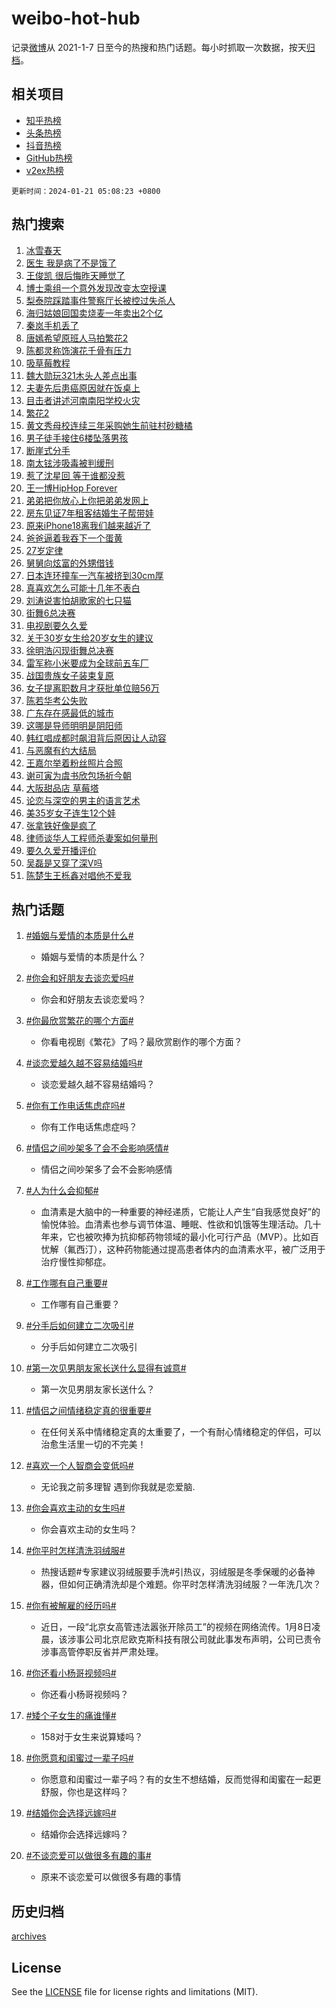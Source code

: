# weibo-hot-hub

记录[微博](https://www.weibo.com)从 2021-1-7 日至今的热搜和热门话题。每小时抓取一次数据，按天[归档](archives)。

## 相关项目

- [知乎热榜](https://github.com/lonnyzhang423/zhihu-hot-hub)
- [头条热榜](https://github.com/lonnyzhang423/toutiao-hot-hub)
- [抖音热榜](https://github.com/lonnyzhang423/douyin-hot-hub)
- [GitHub热榜](https://github.com/lonnyzhang423/github-hot-hub)
- [v2ex热榜](https://github.com/lonnyzhang423/v2ex-hot-hub)


`更新时间：2024-01-21 05:08:23 +0800`

## 热门搜索

1. [冰雪春天](https://m.weibo.cn/search?containerid=100103type%3D1%26t%3D10%26q%3D%23%E5%86%B0%E9%9B%AA%E6%98%A5%E5%A4%A9%23&stream_entry_id=51&isnewpage=1&extparam=seat%3D1%26pos%3D0%26filter_type%3Drealtimehot%26dgr%3D0%26stream_entry_id%3D51%26q%3D%2523%25E5%2586%25B0%25E9%259B%25AA%25E6%2598%25A5%25E5%25A4%25A9%2523%26cate%3D10103%26c_type%3D51%26display_time%3D1705784902%26pre_seqid%3D1705784902581032185211)
1. [医生 我是病了不是饿了](https://m.weibo.cn/search?containerid=100103type%3D1%26t%3D10%26q%3D%E5%8C%BB%E7%94%9F+%E6%88%91%E6%98%AF%E7%97%85%E4%BA%86%E4%B8%8D%E6%98%AF%E9%A5%BF%E4%BA%86&stream_entry_id=31&isnewpage=1&extparam=seat%3D1%26c_type%3D31%26cate%3D5001%26lcate%3D5001%26pos%3D0%26filter_type%3Drealtimehot%26dgr%3D0%26q%3D%25E5%258C%25BB%25E7%2594%259F%2520%25E6%2588%2591%25E6%2598%25AF%25E7%2597%2585%25E4%25BA%2586%25E4%25B8%258D%25E6%2598%25AF%25E9%25A5%25BF%25E4%25BA%2586%26band_rank%3D1%26realpos%3D1%26stream_entry_id%3D31%26flag%3D2%26display_time%3D1705784902%26pre_seqid%3D1705784902581032185211)
1. [王俊凯 很后悔昨天睡觉了](https://m.weibo.cn/search?containerid=100103type%3D1%26t%3D10%26q%3D%E7%8E%8B%E4%BF%8A%E5%87%AF+%E5%BE%88%E5%90%8E%E6%82%94%E6%98%A8%E5%A4%A9%E7%9D%A1%E8%A7%89%E4%BA%86&stream_entry_id=31&isnewpage=1&extparam=seat%3D1%26c_type%3D31%26cate%3D5001%26lcate%3D5001%26pos%3D1%26filter_type%3Drealtimehot%26dgr%3D0%26q%3D%25E7%258E%258B%25E4%25BF%258A%25E5%2587%25AF%2520%25E5%25BE%2588%25E5%2590%258E%25E6%2582%2594%25E6%2598%25A8%25E5%25A4%25A9%25E7%259D%25A1%25E8%25A7%2589%25E4%25BA%2586%26band_rank%3D2%26realpos%3D2%26stream_entry_id%3D31%26flag%3D2%26display_time%3D1705784902%26pre_seqid%3D1705784902581032185211)
1. [博士乘组一个意外发现改变太空授课](https://m.weibo.cn/search?containerid=100103type%3D1%26t%3D10%26q%3D%23%E5%8D%9A%E5%A3%AB%E4%B9%98%E7%BB%84%E4%B8%80%E4%B8%AA%E6%84%8F%E5%A4%96%E5%8F%91%E7%8E%B0%E6%94%B9%E5%8F%98%E5%A4%AA%E7%A9%BA%E6%8E%88%E8%AF%BE%23&stream_entry_id=31&isnewpage=1&extparam=seat%3D1%26c_type%3D31%26cate%3D5001%26lcate%3D5001%26pos%3D2%26filter_type%3Drealtimehot%26dgr%3D0%26q%3D%2523%25E5%258D%259A%25E5%25A3%25AB%25E4%25B9%2598%25E7%25BB%2584%25E4%25B8%2580%25E4%25B8%25AA%25E6%2584%258F%25E5%25A4%2596%25E5%258F%2591%25E7%258E%25B0%25E6%2594%25B9%25E5%258F%2598%25E5%25A4%25AA%25E7%25A9%25BA%25E6%258E%2588%25E8%25AF%25BE%2523%26band_rank%3D3%26realpos%3D3%26stream_entry_id%3D31%26flag%3D32768%26display_time%3D1705784902%26pre_seqid%3D1705784902581032185211)
1. [梨泰院踩踏事件警察厅长被控过失杀人](https://m.weibo.cn/search?containerid=100103type%3D1%26t%3D10%26q%3D%23%E6%A2%A8%E6%B3%B0%E9%99%A2%E8%B8%A9%E8%B8%8F%E4%BA%8B%E4%BB%B6%E8%AD%A6%E5%AF%9F%E5%8E%85%E9%95%BF%E8%A2%AB%E6%8E%A7%E8%BF%87%E5%A4%B1%E6%9D%80%E4%BA%BA%23&stream_entry_id=31&isnewpage=1&extparam=seat%3D1%26c_type%3D31%26cate%3D5001%26lcate%3D5001%26pos%3D3%26filter_type%3Drealtimehot%26dgr%3D0%26q%3D%2523%25E6%25A2%25A8%25E6%25B3%25B0%25E9%2599%25A2%25E8%25B8%25A9%25E8%25B8%258F%25E4%25BA%258B%25E4%25BB%25B6%25E8%25AD%25A6%25E5%25AF%259F%25E5%258E%2585%25E9%2595%25BF%25E8%25A2%25AB%25E6%258E%25A7%25E8%25BF%2587%25E5%25A4%25B1%25E6%259D%2580%25E4%25BA%25BA%2523%26band_rank%3D4%26realpos%3D4%26stream_entry_id%3D31%26flag%3D2%26display_time%3D1705784902%26pre_seqid%3D1705784902581032185211)
1. [海归姑娘回国卖烧麦一年卖出2个亿](https://m.weibo.cn/search?containerid=100103type%3D1%26t%3D10%26q%3D%23%E6%B5%B7%E5%BD%92%E5%A7%91%E5%A8%98%E5%9B%9E%E5%9B%BD%E5%8D%96%E7%83%A7%E9%BA%A6%E4%B8%80%E5%B9%B4%E5%8D%96%E5%87%BA2%E4%B8%AA%E4%BA%BF%23&stream_entry_id=31&isnewpage=1&extparam=seat%3D1%26c_type%3D31%26cate%3D5001%26lcate%3D5001%26pos%3D4%26filter_type%3Drealtimehot%26dgr%3D0%26q%3D%2523%25E6%25B5%25B7%25E5%25BD%2592%25E5%25A7%2591%25E5%25A8%2598%25E5%259B%259E%25E5%259B%25BD%25E5%258D%2596%25E7%2583%25A7%25E9%25BA%25A6%25E4%25B8%2580%25E5%25B9%25B4%25E5%258D%2596%25E5%2587%25BA2%25E4%25B8%25AA%25E4%25BA%25BF%2523%26band_rank%3D5%26realpos%3D5%26stream_entry_id%3D31%26flag%3D32768%26display_time%3D1705784902%26pre_seqid%3D1705784902581032185211)
1. [秦岚手机丢了](https://m.weibo.cn/search?containerid=100103type%3D1%26t%3D10%26q%3D%23%E7%A7%A6%E5%B2%9A%E6%89%8B%E6%9C%BA%E4%B8%A2%E4%BA%86%23&stream_entry_id=31&isnewpage=1&extparam=seat%3D1%26c_type%3D31%26cate%3D5001%26lcate%3D5001%26pos%3D5%26filter_type%3Drealtimehot%26dgr%3D0%26q%3D%2523%25E7%25A7%25A6%25E5%25B2%259A%25E6%2589%258B%25E6%259C%25BA%25E4%25B8%25A2%25E4%25BA%2586%2523%26band_rank%3D6%26realpos%3D6%26stream_entry_id%3D31%26flag%3D2%26display_time%3D1705784902%26pre_seqid%3D1705784902581032185211)
1. [唐嫣希望原班人马拍繁花2](https://m.weibo.cn/search?containerid=100103type%3D1%26t%3D10%26q%3D%23%E5%94%90%E5%AB%A3%E5%B8%8C%E6%9C%9B%E5%8E%9F%E7%8F%AD%E4%BA%BA%E9%A9%AC%E6%8B%8D%E7%B9%81%E8%8A%B12%23&stream_entry_id=31&isnewpage=1&extparam=seat%3D1%26c_type%3D31%26cate%3D5001%26lcate%3D5001%26pos%3D6%26filter_type%3Drealtimehot%26dgr%3D0%26q%3D%2523%25E5%2594%2590%25E5%25AB%25A3%25E5%25B8%258C%25E6%259C%259B%25E5%258E%259F%25E7%258F%25AD%25E4%25BA%25BA%25E9%25A9%25AC%25E6%258B%258D%25E7%25B9%2581%25E8%258A%25B12%2523%26band_rank%3D7%26realpos%3D7%26stream_entry_id%3D31%26flag%3D2%26display_time%3D1705784902%26pre_seqid%3D1705784902581032185211)
1. [陈都灵称饰演花千骨有压力](https://m.weibo.cn/search?containerid=100103type%3D1%26t%3D10%26q%3D%23%E9%99%88%E9%83%BD%E7%81%B5%E7%A7%B0%E9%A5%B0%E6%BC%94%E8%8A%B1%E5%8D%83%E9%AA%A8%E6%9C%89%E5%8E%8B%E5%8A%9B%23&stream_entry_id=31&isnewpage=1&extparam=seat%3D1%26c_type%3D31%26cate%3D5001%26lcate%3D5001%26pos%3D7%26filter_type%3Drealtimehot%26dgr%3D0%26q%3D%2523%25E9%2599%2588%25E9%2583%25BD%25E7%2581%25B5%25E7%25A7%25B0%25E9%25A5%25B0%25E6%25BC%2594%25E8%258A%25B1%25E5%258D%2583%25E9%25AA%25A8%25E6%259C%2589%25E5%258E%258B%25E5%258A%259B%2523%26band_rank%3D8%26realpos%3D8%26stream_entry_id%3D31%26flag%3D2%26display_time%3D1705784902%26pre_seqid%3D1705784902581032185211)
1. [吸草莓教程](https://m.weibo.cn/search?containerid=100103type%3D1%26t%3D10%26q%3D%23%E5%90%B8%E8%8D%89%E8%8E%93%E6%95%99%E7%A8%8B%23&stream_entry_id=31&isnewpage=1&extparam=seat%3D1%26c_type%3D31%26cate%3D5001%26lcate%3D5001%26pos%3D8%26filter_type%3Drealtimehot%26dgr%3D0%26q%3D%2523%25E5%2590%25B8%25E8%258D%2589%25E8%258E%2593%25E6%2595%2599%25E7%25A8%258B%2523%26band_rank%3D9%26realpos%3D9%26stream_entry_id%3D31%26flag%3D2%26display_time%3D1705784902%26pre_seqid%3D1705784902581032185211)
1. [魏大勋玩321木头人差点出事](https://m.weibo.cn/search?containerid=100103type%3D1%26t%3D10%26q%3D%23%E9%AD%8F%E5%A4%A7%E5%8B%8B%E7%8E%A9321%E6%9C%A8%E5%A4%B4%E4%BA%BA%E5%B7%AE%E7%82%B9%E5%87%BA%E4%BA%8B%23&stream_entry_id=31&isnewpage=1&extparam=seat%3D1%26c_type%3D31%26cate%3D5001%26lcate%3D5001%26pos%3D9%26filter_type%3Drealtimehot%26dgr%3D0%26q%3D%2523%25E9%25AD%258F%25E5%25A4%25A7%25E5%258B%258B%25E7%258E%25A9321%25E6%259C%25A8%25E5%25A4%25B4%25E4%25BA%25BA%25E5%25B7%25AE%25E7%2582%25B9%25E5%2587%25BA%25E4%25BA%258B%2523%26band_rank%3D10%26realpos%3D10%26stream_entry_id%3D31%26flag%3D2%26display_time%3D1705784902%26pre_seqid%3D1705784902581032185211)
1. [夫妻先后患癌原因就在饭桌上](https://m.weibo.cn/search?containerid=100103type%3D1%26t%3D10%26q%3D%23%E5%A4%AB%E5%A6%BB%E5%85%88%E5%90%8E%E6%82%A3%E7%99%8C%E5%8E%9F%E5%9B%A0%E5%B0%B1%E5%9C%A8%E9%A5%AD%E6%A1%8C%E4%B8%8A%23&stream_entry_id=31&isnewpage=1&extparam=seat%3D1%26c_type%3D31%26cate%3D5001%26lcate%3D5001%26pos%3D10%26filter_type%3Drealtimehot%26dgr%3D0%26q%3D%2523%25E5%25A4%25AB%25E5%25A6%25BB%25E5%2585%2588%25E5%2590%258E%25E6%2582%25A3%25E7%2599%258C%25E5%258E%259F%25E5%259B%25A0%25E5%25B0%25B1%25E5%259C%25A8%25E9%25A5%25AD%25E6%25A1%258C%25E4%25B8%258A%2523%26band_rank%3D11%26realpos%3D11%26stream_entry_id%3D31%26flag%3D0%26display_time%3D1705784902%26pre_seqid%3D1705784902581032185211)
1. [目击者讲述河南南阳学校火灾](https://m.weibo.cn/search?containerid=100103type%3D1%26t%3D10%26q%3D%23%E7%9B%AE%E5%87%BB%E8%80%85%E8%AE%B2%E8%BF%B0%E6%B2%B3%E5%8D%97%E5%8D%97%E9%98%B3%E5%AD%A6%E6%A0%A1%E7%81%AB%E7%81%BE%23&stream_entry_id=31&isnewpage=1&extparam=seat%3D1%26c_type%3D31%26cate%3D5001%26lcate%3D5001%26pos%3D11%26filter_type%3Drealtimehot%26dgr%3D0%26q%3D%2523%25E7%259B%25AE%25E5%2587%25BB%25E8%2580%2585%25E8%25AE%25B2%25E8%25BF%25B0%25E6%25B2%25B3%25E5%258D%2597%25E5%258D%2597%25E9%2598%25B3%25E5%25AD%25A6%25E6%25A0%25A1%25E7%2581%25AB%25E7%2581%25BE%2523%26band_rank%3D12%26realpos%3D12%26stream_entry_id%3D31%26flag%3D0%26display_time%3D1705784902%26pre_seqid%3D1705784902581032185211)
1. [繁花2](https://m.weibo.cn/search?containerid=100103type%3D1%26t%3D10%26q%3D%E7%B9%81%E8%8A%B12&stream_entry_id=31&isnewpage=1&extparam=seat%3D1%26c_type%3D31%26cate%3D5001%26lcate%3D5001%26pos%3D12%26filter_type%3Drealtimehot%26dgr%3D0%26q%3D%25E7%25B9%2581%25E8%258A%25B12%26band_rank%3D13%26realpos%3D13%26stream_entry_id%3D31%26flag%3D0%26display_time%3D1705784902%26pre_seqid%3D1705784902581032185211)
1. [黄文秀母校连续三年采购她生前驻村砂糖橘](https://m.weibo.cn/search?containerid=100103type%3D1%26t%3D10%26q%3D%23%E9%BB%84%E6%96%87%E7%A7%80%E6%AF%8D%E6%A0%A1%E8%BF%9E%E7%BB%AD%E4%B8%89%E5%B9%B4%E9%87%87%E8%B4%AD%E5%A5%B9%E7%94%9F%E5%89%8D%E9%A9%BB%E6%9D%91%E7%A0%82%E7%B3%96%E6%A9%98%23&stream_entry_id=31&isnewpage=1&extparam=seat%3D1%26c_type%3D31%26cate%3D5001%26lcate%3D5001%26pos%3D13%26filter_type%3Drealtimehot%26dgr%3D0%26q%3D%2523%25E9%25BB%2584%25E6%2596%2587%25E7%25A7%2580%25E6%25AF%258D%25E6%25A0%25A1%25E8%25BF%259E%25E7%25BB%25AD%25E4%25B8%2589%25E5%25B9%25B4%25E9%2587%2587%25E8%25B4%25AD%25E5%25A5%25B9%25E7%2594%259F%25E5%2589%258D%25E9%25A9%25BB%25E6%259D%2591%25E7%25A0%2582%25E7%25B3%2596%25E6%25A9%2598%2523%26band_rank%3D14%26realpos%3D14%26stream_entry_id%3D31%26flag%3D32768%26display_time%3D1705784902%26pre_seqid%3D1705784902581032185211)
1. [男子徒手接住6楼坠落男孩](https://m.weibo.cn/search?containerid=100103type%3D1%26t%3D10%26q%3D%23%E7%94%B7%E5%AD%90%E5%BE%92%E6%89%8B%E6%8E%A5%E4%BD%8F6%E6%A5%BC%E5%9D%A0%E8%90%BD%E7%94%B7%E5%AD%A9%23&stream_entry_id=31&isnewpage=1&extparam=seat%3D1%26c_type%3D31%26cate%3D5001%26lcate%3D5001%26pos%3D14%26filter_type%3Drealtimehot%26dgr%3D0%26q%3D%2523%25E7%2594%25B7%25E5%25AD%2590%25E5%25BE%2592%25E6%2589%258B%25E6%258E%25A5%25E4%25BD%258F6%25E6%25A5%25BC%25E5%259D%25A0%25E8%2590%25BD%25E7%2594%25B7%25E5%25AD%25A9%2523%26band_rank%3D15%26realpos%3D15%26stream_entry_id%3D31%26flag%3D32768%26display_time%3D1705784902%26pre_seqid%3D1705784902581032185211)
1. [断崖式分手](https://m.weibo.cn/search?containerid=100103type%3D1%26t%3D10%26q%3D%E6%96%AD%E5%B4%96%E5%BC%8F%E5%88%86%E6%89%8B&stream_entry_id=31&isnewpage=1&extparam=seat%3D1%26c_type%3D31%26cate%3D5001%26lcate%3D5001%26pos%3D15%26filter_type%3Drealtimehot%26dgr%3D0%26q%3D%25E6%2596%25AD%25E5%25B4%2596%25E5%25BC%258F%25E5%2588%2586%25E6%2589%258B%26band_rank%3D16%26realpos%3D16%26stream_entry_id%3D31%26flag%3D0%26display_time%3D1705784902%26pre_seqid%3D1705784902581032185211)
1. [南太铉涉吸毒被判缓刑](https://m.weibo.cn/search?containerid=100103type%3D1%26t%3D10%26q%3D%23%E5%8D%97%E5%A4%AA%E9%93%89%E6%B6%89%E5%90%B8%E6%AF%92%E8%A2%AB%E5%88%A4%E7%BC%93%E5%88%91%23&stream_entry_id=31&isnewpage=1&extparam=seat%3D1%26c_type%3D31%26cate%3D5001%26lcate%3D5001%26pos%3D16%26filter_type%3Drealtimehot%26dgr%3D0%26q%3D%2523%25E5%258D%2597%25E5%25A4%25AA%25E9%2593%2589%25E6%25B6%2589%25E5%2590%25B8%25E6%25AF%2592%25E8%25A2%25AB%25E5%2588%25A4%25E7%25BC%2593%25E5%2588%2591%2523%26band_rank%3D17%26realpos%3D17%26stream_entry_id%3D31%26flag%3D0%26display_time%3D1705784902%26pre_seqid%3D1705784902581032185211)
1. [惹了沈星回 等于谁都没惹](https://m.weibo.cn/search?containerid=100103type%3D1%26t%3D10%26q%3D%E6%83%B9%E4%BA%86%E6%B2%88%E6%98%9F%E5%9B%9E+%E7%AD%89%E4%BA%8E%E8%B0%81%E9%83%BD%E6%B2%A1%E6%83%B9&stream_entry_id=31&isnewpage=1&extparam=seat%3D1%26c_type%3D31%26cate%3D5001%26lcate%3D5001%26pos%3D17%26filter_type%3Drealtimehot%26dgr%3D0%26q%3D%25E6%2583%25B9%25E4%25BA%2586%25E6%25B2%2588%25E6%2598%259F%25E5%259B%259E%2520%25E7%25AD%2589%25E4%25BA%258E%25E8%25B0%2581%25E9%2583%25BD%25E6%25B2%25A1%25E6%2583%25B9%26band_rank%3D18%26realpos%3D18%26stream_entry_id%3D31%26flag%3D0%26display_time%3D1705784902%26pre_seqid%3D1705784902581032185211)
1. [王一博HipHop Forever](https://m.weibo.cn/search?containerid=100103type%3D1%26t%3D10%26q%3D%E7%8E%8B%E4%B8%80%E5%8D%9AHipHop+Forever&stream_entry_id=31&isnewpage=1&extparam=seat%3D1%26c_type%3D31%26cate%3D5001%26lcate%3D5001%26pos%3D18%26filter_type%3Drealtimehot%26dgr%3D0%26q%3D%25E7%258E%258B%25E4%25B8%2580%25E5%258D%259AHipHop%2520Forever%26band_rank%3D19%26realpos%3D19%26stream_entry_id%3D31%26flag%3D0%26display_time%3D1705784902%26pre_seqid%3D1705784902581032185211)
1. [弟弟把你放心上你把弟弟发网上](https://m.weibo.cn/search?containerid=100103type%3D1%26t%3D10%26q%3D%23%E5%BC%9F%E5%BC%9F%E6%8A%8A%E4%BD%A0%E6%94%BE%E5%BF%83%E4%B8%8A%E4%BD%A0%E6%8A%8A%E5%BC%9F%E5%BC%9F%E5%8F%91%E7%BD%91%E4%B8%8A%23&stream_entry_id=31&isnewpage=1&extparam=seat%3D1%26c_type%3D31%26cate%3D5001%26lcate%3D5001%26pos%3D19%26filter_type%3Drealtimehot%26dgr%3D0%26q%3D%2523%25E5%25BC%259F%25E5%25BC%259F%25E6%258A%258A%25E4%25BD%25A0%25E6%2594%25BE%25E5%25BF%2583%25E4%25B8%258A%25E4%25BD%25A0%25E6%258A%258A%25E5%25BC%259F%25E5%25BC%259F%25E5%258F%2591%25E7%25BD%2591%25E4%25B8%258A%2523%26band_rank%3D20%26realpos%3D20%26stream_entry_id%3D31%26flag%3D0%26display_time%3D1705784902%26pre_seqid%3D1705784902581032185211)
1. [房东见证7年租客结婚生子帮带娃](https://m.weibo.cn/search?containerid=100103type%3D1%26t%3D10%26q%3D%23%E6%88%BF%E4%B8%9C%E8%A7%81%E8%AF%817%E5%B9%B4%E7%A7%9F%E5%AE%A2%E7%BB%93%E5%A9%9A%E7%94%9F%E5%AD%90%E5%B8%AE%E5%B8%A6%E5%A8%83%23&stream_entry_id=31&isnewpage=1&extparam=seat%3D1%26c_type%3D31%26cate%3D5001%26lcate%3D5001%26pos%3D20%26filter_type%3Drealtimehot%26dgr%3D0%26q%3D%2523%25E6%2588%25BF%25E4%25B8%259C%25E8%25A7%2581%25E8%25AF%25817%25E5%25B9%25B4%25E7%25A7%259F%25E5%25AE%25A2%25E7%25BB%2593%25E5%25A9%259A%25E7%2594%259F%25E5%25AD%2590%25E5%25B8%25AE%25E5%25B8%25A6%25E5%25A8%2583%2523%26band_rank%3D21%26realpos%3D21%26stream_entry_id%3D31%26flag%3D32768%26display_time%3D1705784902%26pre_seqid%3D1705784902581032185211)
1. [原来iPhone18离我们越来越近了](https://m.weibo.cn/search?containerid=100103type%3D1%26t%3D10%26q%3D%23%E5%8E%9F%E6%9D%A5iPhone18%E7%A6%BB%E6%88%91%E4%BB%AC%E8%B6%8A%E6%9D%A5%E8%B6%8A%E8%BF%91%E4%BA%86%23&stream_entry_id=31&isnewpage=1&extparam=seat%3D1%26c_type%3D31%26cate%3D5001%26lcate%3D5001%26pos%3D21%26filter_type%3Drealtimehot%26dgr%3D0%26q%3D%2523%25E5%258E%259F%25E6%259D%25A5iPhone18%25E7%25A6%25BB%25E6%2588%2591%25E4%25BB%25AC%25E8%25B6%258A%25E6%259D%25A5%25E8%25B6%258A%25E8%25BF%2591%25E4%25BA%2586%2523%26band_rank%3D22%26realpos%3D22%26stream_entry_id%3D31%26flag%3D0%26display_time%3D1705784902%26pre_seqid%3D1705784902581032185211)
1. [爸爸逼着我吞下一个蛋黄](https://m.weibo.cn/search?containerid=100103type%3D1%26t%3D10%26q%3D%E7%88%B8%E7%88%B8%E9%80%BC%E7%9D%80%E6%88%91%E5%90%9E%E4%B8%8B%E4%B8%80%E4%B8%AA%E8%9B%8B%E9%BB%84&stream_entry_id=31&isnewpage=1&extparam=seat%3D1%26c_type%3D31%26cate%3D5001%26lcate%3D5001%26pos%3D22%26filter_type%3Drealtimehot%26dgr%3D0%26q%3D%25E7%2588%25B8%25E7%2588%25B8%25E9%2580%25BC%25E7%259D%2580%25E6%2588%2591%25E5%2590%259E%25E4%25B8%258B%25E4%25B8%2580%25E4%25B8%25AA%25E8%259B%258B%25E9%25BB%2584%26band_rank%3D23%26realpos%3D23%26stream_entry_id%3D31%26flag%3D0%26display_time%3D1705784902%26pre_seqid%3D1705784902581032185211)
1. [27岁定律](https://m.weibo.cn/search?containerid=100103type%3D1%26t%3D10%26q%3D27%E5%B2%81%E5%AE%9A%E5%BE%8B&stream_entry_id=31&isnewpage=1&extparam=seat%3D1%26c_type%3D31%26cate%3D5001%26lcate%3D5001%26pos%3D23%26filter_type%3Drealtimehot%26dgr%3D0%26q%3D27%25E5%25B2%2581%25E5%25AE%259A%25E5%25BE%258B%26band_rank%3D24%26realpos%3D24%26stream_entry_id%3D31%26flag%3D0%26display_time%3D1705784902%26pre_seqid%3D1705784902581032185211)
1. [舅舅向炫富的外甥借钱](https://m.weibo.cn/search?containerid=100103type%3D1%26t%3D10%26q%3D%E8%88%85%E8%88%85%E5%90%91%E7%82%AB%E5%AF%8C%E7%9A%84%E5%A4%96%E7%94%A5%E5%80%9F%E9%92%B1&stream_entry_id=31&isnewpage=1&extparam=seat%3D1%26c_type%3D31%26cate%3D5001%26lcate%3D5001%26pos%3D24%26filter_type%3Drealtimehot%26dgr%3D0%26q%3D%25E8%2588%2585%25E8%2588%2585%25E5%2590%2591%25E7%2582%25AB%25E5%25AF%258C%25E7%259A%2584%25E5%25A4%2596%25E7%2594%25A5%25E5%2580%259F%25E9%2592%25B1%26band_rank%3D25%26realpos%3D25%26stream_entry_id%3D31%26flag%3D0%26display_time%3D1705784902%26pre_seqid%3D1705784902581032185211)
1. [日本连环撞车一汽车被挤到30cm厚](https://m.weibo.cn/search?containerid=100103type%3D1%26t%3D10%26q%3D%23%E6%97%A5%E6%9C%AC%E8%BF%9E%E7%8E%AF%E6%92%9E%E8%BD%A6%E4%B8%80%E6%B1%BD%E8%BD%A6%E8%A2%AB%E6%8C%A4%E5%88%B030cm%E5%8E%9A%23&stream_entry_id=31&isnewpage=1&extparam=seat%3D1%26c_type%3D31%26cate%3D5001%26lcate%3D5001%26pos%3D25%26filter_type%3Drealtimehot%26dgr%3D0%26q%3D%2523%25E6%2597%25A5%25E6%259C%25AC%25E8%25BF%259E%25E7%258E%25AF%25E6%2592%259E%25E8%25BD%25A6%25E4%25B8%2580%25E6%25B1%25BD%25E8%25BD%25A6%25E8%25A2%25AB%25E6%258C%25A4%25E5%2588%25B030cm%25E5%258E%259A%2523%26band_rank%3D26%26realpos%3D26%26stream_entry_id%3D31%26flag%3D0%26display_time%3D1705784902%26pre_seqid%3D1705784902581032185211)
1. [真喜欢怎么可能十几年不表白](https://m.weibo.cn/search?containerid=100103type%3D1%26t%3D10%26q%3D%E7%9C%9F%E5%96%9C%E6%AC%A2%E6%80%8E%E4%B9%88%E5%8F%AF%E8%83%BD%E5%8D%81%E5%87%A0%E5%B9%B4%E4%B8%8D%E8%A1%A8%E7%99%BD&stream_entry_id=31&isnewpage=1&extparam=seat%3D1%26c_type%3D31%26cate%3D5001%26lcate%3D5001%26pos%3D26%26filter_type%3Drealtimehot%26dgr%3D0%26q%3D%25E7%259C%259F%25E5%2596%259C%25E6%25AC%25A2%25E6%2580%258E%25E4%25B9%2588%25E5%258F%25AF%25E8%2583%25BD%25E5%258D%2581%25E5%2587%25A0%25E5%25B9%25B4%25E4%25B8%258D%25E8%25A1%25A8%25E7%2599%25BD%26band_rank%3D27%26realpos%3D27%26stream_entry_id%3D31%26flag%3D0%26display_time%3D1705784902%26pre_seqid%3D1705784902581032185211)
1. [刘涛说害怕胡歌家的七只猫](https://m.weibo.cn/search?containerid=100103type%3D1%26t%3D10%26q%3D%23%E5%88%98%E6%B6%9B%E8%AF%B4%E5%AE%B3%E6%80%95%E8%83%A1%E6%AD%8C%E5%AE%B6%E7%9A%84%E4%B8%83%E5%8F%AA%E7%8C%AB%23&stream_entry_id=31&isnewpage=1&extparam=seat%3D1%26c_type%3D31%26cate%3D5001%26lcate%3D5001%26pos%3D27%26filter_type%3Drealtimehot%26dgr%3D0%26q%3D%2523%25E5%2588%2598%25E6%25B6%259B%25E8%25AF%25B4%25E5%25AE%25B3%25E6%2580%2595%25E8%2583%25A1%25E6%25AD%258C%25E5%25AE%25B6%25E7%259A%2584%25E4%25B8%2583%25E5%258F%25AA%25E7%258C%25AB%2523%26band_rank%3D28%26realpos%3D28%26stream_entry_id%3D31%26flag%3D0%26display_time%3D1705784902%26pre_seqid%3D1705784902581032185211)
1. [街舞6总决赛](https://m.weibo.cn/search?containerid=100103type%3D1%26t%3D10%26q%3D%23%E8%A1%97%E8%88%9E6%E6%80%BB%E5%86%B3%E8%B5%9B%23&stream_entry_id=31&isnewpage=1&extparam=seat%3D1%26c_type%3D31%26cate%3D5001%26lcate%3D5001%26pos%3D28%26filter_type%3Drealtimehot%26dgr%3D0%26q%3D%2523%25E8%25A1%2597%25E8%2588%259E6%25E6%2580%25BB%25E5%2586%25B3%25E8%25B5%259B%2523%26band_rank%3D29%26realpos%3D29%26stream_entry_id%3D31%26flag%3D0%26display_time%3D1705784902%26pre_seqid%3D1705784902581032185211)
1. [电视剧要久久爱](https://m.weibo.cn/search?containerid=100103type%3D1%26t%3D10%26q%3D%E7%94%B5%E8%A7%86%E5%89%A7%E8%A6%81%E4%B9%85%E4%B9%85%E7%88%B1&stream_entry_id=31&isnewpage=1&extparam=seat%3D1%26c_type%3D31%26cate%3D5001%26lcate%3D5001%26pos%3D29%26filter_type%3Drealtimehot%26dgr%3D0%26q%3D%25E7%2594%25B5%25E8%25A7%2586%25E5%2589%25A7%25E8%25A6%2581%25E4%25B9%2585%25E4%25B9%2585%25E7%2588%25B1%26band_rank%3D30%26realpos%3D30%26stream_entry_id%3D31%26flag%3D0%26display_time%3D1705784902%26pre_seqid%3D1705784902581032185211)
1. [关于30岁女生给20岁女生的建议](https://m.weibo.cn/search?containerid=100103type%3D1%26t%3D10%26q%3D%23%E5%85%B3%E4%BA%8E30%E5%B2%81%E5%A5%B3%E7%94%9F%E7%BB%9920%E5%B2%81%E5%A5%B3%E7%94%9F%E7%9A%84%E5%BB%BA%E8%AE%AE%23&stream_entry_id=31&isnewpage=1&extparam=seat%3D1%26c_type%3D31%26cate%3D5001%26lcate%3D5001%26pos%3D30%26filter_type%3Drealtimehot%26dgr%3D0%26q%3D%2523%25E5%2585%25B3%25E4%25BA%258E30%25E5%25B2%2581%25E5%25A5%25B3%25E7%2594%259F%25E7%25BB%259920%25E5%25B2%2581%25E5%25A5%25B3%25E7%2594%259F%25E7%259A%2584%25E5%25BB%25BA%25E8%25AE%25AE%2523%26band_rank%3D31%26realpos%3D31%26stream_entry_id%3D31%26flag%3D0%26display_time%3D1705784902%26pre_seqid%3D1705784902581032185211)
1. [徐明浩闪现街舞总决赛](https://m.weibo.cn/search?containerid=100103type%3D1%26t%3D10%26q%3D%23%E5%BE%90%E6%98%8E%E6%B5%A9%E9%97%AA%E7%8E%B0%E8%A1%97%E8%88%9E%E6%80%BB%E5%86%B3%E8%B5%9B%23&stream_entry_id=31&isnewpage=1&extparam=seat%3D1%26c_type%3D31%26cate%3D5001%26lcate%3D5001%26pos%3D31%26filter_type%3Drealtimehot%26dgr%3D0%26q%3D%2523%25E5%25BE%2590%25E6%2598%258E%25E6%25B5%25A9%25E9%2597%25AA%25E7%258E%25B0%25E8%25A1%2597%25E8%2588%259E%25E6%2580%25BB%25E5%2586%25B3%25E8%25B5%259B%2523%26band_rank%3D32%26realpos%3D32%26stream_entry_id%3D31%26flag%3D0%26display_time%3D1705784902%26pre_seqid%3D1705784902581032185211)
1. [雷军称小米要成为全球前五车厂](https://m.weibo.cn/search?containerid=100103type%3D1%26t%3D10%26q%3D%23%E9%9B%B7%E5%86%9B%E7%A7%B0%E5%B0%8F%E7%B1%B3%E8%A6%81%E6%88%90%E4%B8%BA%E5%85%A8%E7%90%83%E5%89%8D%E4%BA%94%E8%BD%A6%E5%8E%82%23&stream_entry_id=31&isnewpage=1&extparam=seat%3D1%26c_type%3D31%26cate%3D5001%26lcate%3D5001%26pos%3D32%26filter_type%3Drealtimehot%26dgr%3D0%26q%3D%2523%25E9%259B%25B7%25E5%2586%259B%25E7%25A7%25B0%25E5%25B0%258F%25E7%25B1%25B3%25E8%25A6%2581%25E6%2588%2590%25E4%25B8%25BA%25E5%2585%25A8%25E7%2590%2583%25E5%2589%258D%25E4%25BA%2594%25E8%25BD%25A6%25E5%258E%2582%2523%26band_rank%3D33%26realpos%3D33%26stream_entry_id%3D31%26flag%3D0%26display_time%3D1705784902%26pre_seqid%3D1705784902581032185211)
1. [战国贵族女子装束复原](https://m.weibo.cn/search?containerid=100103type%3D1%26t%3D10%26q%3D%E6%88%98%E5%9B%BD%E8%B4%B5%E6%97%8F%E5%A5%B3%E5%AD%90%E8%A3%85%E6%9D%9F%E5%A4%8D%E5%8E%9F&stream_entry_id=31&isnewpage=1&extparam=seat%3D1%26c_type%3D31%26cate%3D5001%26lcate%3D5001%26pos%3D33%26filter_type%3Drealtimehot%26dgr%3D0%26q%3D%25E6%2588%2598%25E5%259B%25BD%25E8%25B4%25B5%25E6%2597%258F%25E5%25A5%25B3%25E5%25AD%2590%25E8%25A3%2585%25E6%259D%259F%25E5%25A4%258D%25E5%258E%259F%26band_rank%3D34%26realpos%3D34%26stream_entry_id%3D31%26flag%3D0%26display_time%3D1705784902%26pre_seqid%3D1705784902581032185211)
1. [女子提离职数月才获批单位赔56万](https://m.weibo.cn/search?containerid=100103type%3D1%26t%3D10%26q%3D%23%E5%A5%B3%E5%AD%90%E6%8F%90%E7%A6%BB%E8%81%8C%E6%95%B0%E6%9C%88%E6%89%8D%E8%8E%B7%E6%89%B9%E5%8D%95%E4%BD%8D%E8%B5%9456%E4%B8%87%23&stream_entry_id=31&isnewpage=1&extparam=seat%3D1%26c_type%3D31%26cate%3D5001%26lcate%3D5001%26pos%3D34%26filter_type%3Drealtimehot%26dgr%3D0%26q%3D%2523%25E5%25A5%25B3%25E5%25AD%2590%25E6%258F%2590%25E7%25A6%25BB%25E8%2581%258C%25E6%2595%25B0%25E6%259C%2588%25E6%2589%258D%25E8%258E%25B7%25E6%2589%25B9%25E5%258D%2595%25E4%25BD%258D%25E8%25B5%259456%25E4%25B8%2587%2523%26band_rank%3D35%26realpos%3D35%26stream_entry_id%3D31%26flag%3D0%26display_time%3D1705784902%26pre_seqid%3D1705784902581032185211)
1. [陈若华考公失败](https://m.weibo.cn/search?containerid=100103type%3D1%26t%3D10%26q%3D%23%E9%99%88%E8%8B%A5%E5%8D%8E%E8%80%83%E5%85%AC%E5%A4%B1%E8%B4%A5%23&stream_entry_id=31&isnewpage=1&extparam=seat%3D1%26c_type%3D31%26cate%3D5001%26lcate%3D5001%26pos%3D35%26filter_type%3Drealtimehot%26dgr%3D0%26q%3D%2523%25E9%2599%2588%25E8%258B%25A5%25E5%258D%258E%25E8%2580%2583%25E5%2585%25AC%25E5%25A4%25B1%25E8%25B4%25A5%2523%26band_rank%3D36%26realpos%3D36%26stream_entry_id%3D31%26flag%3D0%26display_time%3D1705784902%26pre_seqid%3D1705784902581032185211)
1. [广东存在感最低的城市](https://m.weibo.cn/search?containerid=100103type%3D1%26t%3D10%26q%3D%23%E5%B9%BF%E4%B8%9C%E5%AD%98%E5%9C%A8%E6%84%9F%E6%9C%80%E4%BD%8E%E7%9A%84%E5%9F%8E%E5%B8%82%23&stream_entry_id=31&isnewpage=1&extparam=seat%3D1%26c_type%3D31%26cate%3D5001%26lcate%3D5001%26pos%3D36%26filter_type%3Drealtimehot%26dgr%3D0%26q%3D%2523%25E5%25B9%25BF%25E4%25B8%259C%25E5%25AD%2598%25E5%259C%25A8%25E6%2584%259F%25E6%259C%2580%25E4%25BD%258E%25E7%259A%2584%25E5%259F%258E%25E5%25B8%2582%2523%26band_rank%3D37%26realpos%3D37%26stream_entry_id%3D31%26flag%3D0%26display_time%3D1705784902%26pre_seqid%3D1705784902581032185211)
1. [这哪是导师明明是阴阳师](https://m.weibo.cn/search?containerid=100103type%3D1%26t%3D10%26q%3D%E8%BF%99%E5%93%AA%E6%98%AF%E5%AF%BC%E5%B8%88%E6%98%8E%E6%98%8E%E6%98%AF%E9%98%B4%E9%98%B3%E5%B8%88&stream_entry_id=31&isnewpage=1&extparam=seat%3D1%26c_type%3D31%26cate%3D5001%26lcate%3D5001%26pos%3D37%26filter_type%3Drealtimehot%26dgr%3D0%26q%3D%25E8%25BF%2599%25E5%2593%25AA%25E6%2598%25AF%25E5%25AF%25BC%25E5%25B8%2588%25E6%2598%258E%25E6%2598%258E%25E6%2598%25AF%25E9%2598%25B4%25E9%2598%25B3%25E5%25B8%2588%26band_rank%3D38%26realpos%3D38%26stream_entry_id%3D31%26flag%3D0%26display_time%3D1705784902%26pre_seqid%3D1705784902581032185211)
1. [韩红唱成都时飙泪背后原因让人动容](https://m.weibo.cn/search?containerid=100103type%3D1%26t%3D10%26q%3D%23%E9%9F%A9%E7%BA%A2%E5%94%B1%E6%88%90%E9%83%BD%E6%97%B6%E9%A3%99%E6%B3%AA%E8%83%8C%E5%90%8E%E5%8E%9F%E5%9B%A0%E8%AE%A9%E4%BA%BA%E5%8A%A8%E5%AE%B9%23&stream_entry_id=31&isnewpage=1&extparam=seat%3D1%26c_type%3D31%26cate%3D5001%26lcate%3D5001%26pos%3D38%26filter_type%3Drealtimehot%26dgr%3D0%26q%3D%2523%25E9%259F%25A9%25E7%25BA%25A2%25E5%2594%25B1%25E6%2588%2590%25E9%2583%25BD%25E6%2597%25B6%25E9%25A3%2599%25E6%25B3%25AA%25E8%2583%258C%25E5%2590%258E%25E5%258E%259F%25E5%259B%25A0%25E8%25AE%25A9%25E4%25BA%25BA%25E5%258A%25A8%25E5%25AE%25B9%2523%26band_rank%3D39%26realpos%3D39%26stream_entry_id%3D31%26flag%3D32768%26display_time%3D1705784902%26pre_seqid%3D1705784902581032185211)
1. [与恶魔有约大结局](https://m.weibo.cn/search?containerid=100103type%3D1%26t%3D10%26q%3D%23%E4%B8%8E%E6%81%B6%E9%AD%94%E6%9C%89%E7%BA%A6%E5%A4%A7%E7%BB%93%E5%B1%80%23&stream_entry_id=31&isnewpage=1&extparam=seat%3D1%26c_type%3D31%26cate%3D5001%26lcate%3D5001%26pos%3D39%26filter_type%3Drealtimehot%26dgr%3D0%26q%3D%2523%25E4%25B8%258E%25E6%2581%25B6%25E9%25AD%2594%25E6%259C%2589%25E7%25BA%25A6%25E5%25A4%25A7%25E7%25BB%2593%25E5%25B1%2580%2523%26band_rank%3D40%26realpos%3D40%26stream_entry_id%3D31%26flag%3D0%26display_time%3D1705784902%26pre_seqid%3D1705784902581032185211)
1. [王嘉尔举着粉丝照片合照](https://m.weibo.cn/search?containerid=100103type%3D1%26t%3D10%26q%3D%23%E7%8E%8B%E5%98%89%E5%B0%94%E4%B8%BE%E7%9D%80%E7%B2%89%E4%B8%9D%E7%85%A7%E7%89%87%E5%90%88%E7%85%A7%23&stream_entry_id=31&isnewpage=1&extparam=seat%3D1%26c_type%3D31%26cate%3D5001%26lcate%3D5001%26pos%3D40%26filter_type%3Drealtimehot%26dgr%3D0%26q%3D%2523%25E7%258E%258B%25E5%2598%2589%25E5%25B0%2594%25E4%25B8%25BE%25E7%259D%2580%25E7%25B2%2589%25E4%25B8%259D%25E7%2585%25A7%25E7%2589%2587%25E5%2590%2588%25E7%2585%25A7%2523%26band_rank%3D41%26realpos%3D41%26stream_entry_id%3D31%26flag%3D0%26display_time%3D1705784902%26pre_seqid%3D1705784902581032185211)
1. [谢可寅为虞书欣包场祈今朝](https://m.weibo.cn/search?containerid=100103type%3D1%26t%3D10%26q%3D%23%E8%B0%A2%E5%8F%AF%E5%AF%85%E4%B8%BA%E8%99%9E%E4%B9%A6%E6%AC%A3%E5%8C%85%E5%9C%BA%E7%A5%88%E4%BB%8A%E6%9C%9D%23&stream_entry_id=31&isnewpage=1&extparam=seat%3D1%26c_type%3D31%26cate%3D5001%26lcate%3D5001%26pos%3D41%26filter_type%3Drealtimehot%26dgr%3D0%26q%3D%2523%25E8%25B0%25A2%25E5%258F%25AF%25E5%25AF%2585%25E4%25B8%25BA%25E8%2599%259E%25E4%25B9%25A6%25E6%25AC%25A3%25E5%258C%2585%25E5%259C%25BA%25E7%25A5%2588%25E4%25BB%258A%25E6%259C%259D%2523%26band_rank%3D42%26realpos%3D42%26stream_entry_id%3D31%26flag%3D0%26display_time%3D1705784902%26pre_seqid%3D1705784902581032185211)
1. [大阪甜品店 草莓塔](https://m.weibo.cn/search?containerid=100103type%3D1%26t%3D10%26q%3D%E5%A4%A7%E9%98%AA%E7%94%9C%E5%93%81%E5%BA%97+%E8%8D%89%E8%8E%93%E5%A1%94&stream_entry_id=31&isnewpage=1&extparam=seat%3D1%26c_type%3D31%26cate%3D5001%26lcate%3D5001%26pos%3D42%26filter_type%3Drealtimehot%26dgr%3D0%26q%3D%25E5%25A4%25A7%25E9%2598%25AA%25E7%2594%259C%25E5%2593%2581%25E5%25BA%2597%2520%25E8%258D%2589%25E8%258E%2593%25E5%25A1%2594%26band_rank%3D43%26realpos%3D43%26stream_entry_id%3D31%26flag%3D0%26display_time%3D1705784902%26pre_seqid%3D1705784902581032185211)
1. [论恋与深空的男主的语言艺术](https://m.weibo.cn/search?containerid=100103type%3D1%26t%3D10%26q%3D%23%E8%AE%BA%E6%81%8B%E4%B8%8E%E6%B7%B1%E7%A9%BA%E7%9A%84%E7%94%B7%E4%B8%BB%E7%9A%84%E8%AF%AD%E8%A8%80%E8%89%BA%E6%9C%AF%23&stream_entry_id=31&isnewpage=1&extparam=seat%3D1%26c_type%3D31%26cate%3D5001%26lcate%3D5001%26pos%3D43%26filter_type%3Drealtimehot%26dgr%3D0%26q%3D%2523%25E8%25AE%25BA%25E6%2581%258B%25E4%25B8%258E%25E6%25B7%25B1%25E7%25A9%25BA%25E7%259A%2584%25E7%2594%25B7%25E4%25B8%25BB%25E7%259A%2584%25E8%25AF%25AD%25E8%25A8%2580%25E8%2589%25BA%25E6%259C%25AF%2523%26band_rank%3D44%26realpos%3D44%26stream_entry_id%3D31%26flag%3D0%26display_time%3D1705784902%26pre_seqid%3D1705784902581032185211)
1. [美35岁女子连生12个娃](https://m.weibo.cn/search?containerid=100103type%3D1%26t%3D10%26q%3D%23%E7%BE%8E35%E5%B2%81%E5%A5%B3%E5%AD%90%E8%BF%9E%E7%94%9F12%E4%B8%AA%E5%A8%83%23&stream_entry_id=31&isnewpage=1&extparam=seat%3D1%26c_type%3D31%26cate%3D5001%26lcate%3D5001%26pos%3D44%26filter_type%3Drealtimehot%26dgr%3D0%26q%3D%2523%25E7%25BE%258E35%25E5%25B2%2581%25E5%25A5%25B3%25E5%25AD%2590%25E8%25BF%259E%25E7%2594%259F12%25E4%25B8%25AA%25E5%25A8%2583%2523%26band_rank%3D45%26realpos%3D45%26stream_entry_id%3D31%26flag%3D1%26display_time%3D1705784902%26pre_seqid%3D1705784902581032185211)
1. [张拿铁好像是疯了](https://m.weibo.cn/search?containerid=100103type%3D1%26t%3D10%26q%3D%E5%BC%A0%E6%8B%BF%E9%93%81%E5%A5%BD%E5%83%8F%E6%98%AF%E7%96%AF%E4%BA%86&stream_entry_id=31&isnewpage=1&extparam=seat%3D1%26c_type%3D31%26cate%3D5001%26lcate%3D5001%26pos%3D45%26filter_type%3Drealtimehot%26dgr%3D0%26q%3D%25E5%25BC%25A0%25E6%258B%25BF%25E9%2593%2581%25E5%25A5%25BD%25E5%2583%258F%25E6%2598%25AF%25E7%2596%25AF%25E4%25BA%2586%26band_rank%3D46%26realpos%3D46%26stream_entry_id%3D31%26flag%3D0%26display_time%3D1705784902%26pre_seqid%3D1705784902581032185211)
1. [律师谈华人工程师杀妻案如何量刑](https://m.weibo.cn/search?containerid=100103type%3D1%26t%3D10%26q%3D%23%E5%BE%8B%E5%B8%88%E8%B0%88%E5%8D%8E%E4%BA%BA%E5%B7%A5%E7%A8%8B%E5%B8%88%E6%9D%80%E5%A6%BB%E6%A1%88%E5%A6%82%E4%BD%95%E9%87%8F%E5%88%91%23&stream_entry_id=31&isnewpage=1&extparam=seat%3D1%26c_type%3D31%26cate%3D5001%26lcate%3D5001%26pos%3D46%26filter_type%3Drealtimehot%26dgr%3D0%26q%3D%2523%25E5%25BE%258B%25E5%25B8%2588%25E8%25B0%2588%25E5%258D%258E%25E4%25BA%25BA%25E5%25B7%25A5%25E7%25A8%258B%25E5%25B8%2588%25E6%259D%2580%25E5%25A6%25BB%25E6%25A1%2588%25E5%25A6%2582%25E4%25BD%2595%25E9%2587%258F%25E5%2588%2591%2523%26band_rank%3D47%26realpos%3D47%26stream_entry_id%3D31%26flag%3D0%26display_time%3D1705784902%26pre_seqid%3D1705784902581032185211)
1. [要久久爱开播评价](https://m.weibo.cn/search?containerid=100103type%3D1%26t%3D10%26q%3D%E8%A6%81%E4%B9%85%E4%B9%85%E7%88%B1%E5%BC%80%E6%92%AD%E8%AF%84%E4%BB%B7&stream_entry_id=31&isnewpage=1&extparam=seat%3D1%26c_type%3D31%26cate%3D5001%26lcate%3D5001%26pos%3D47%26filter_type%3Drealtimehot%26dgr%3D0%26q%3D%25E8%25A6%2581%25E4%25B9%2585%25E4%25B9%2585%25E7%2588%25B1%25E5%25BC%2580%25E6%2592%25AD%25E8%25AF%2584%25E4%25BB%25B7%26band_rank%3D48%26realpos%3D48%26stream_entry_id%3D31%26flag%3D0%26display_time%3D1705784902%26pre_seqid%3D1705784902581032185211)
1. [吴磊是又穿了深V吗](https://m.weibo.cn/search?containerid=100103type%3D1%26t%3D10%26q%3D%23%E5%90%B4%E7%A3%8A%E6%98%AF%E5%8F%88%E7%A9%BF%E4%BA%86%E6%B7%B1V%E5%90%97%23&stream_entry_id=31&isnewpage=1&extparam=seat%3D1%26c_type%3D31%26cate%3D5001%26lcate%3D5001%26pos%3D48%26filter_type%3Drealtimehot%26dgr%3D0%26q%3D%2523%25E5%2590%25B4%25E7%25A3%258A%25E6%2598%25AF%25E5%258F%2588%25E7%25A9%25BF%25E4%25BA%2586%25E6%25B7%25B1V%25E5%2590%2597%2523%26band_rank%3D49%26realpos%3D49%26stream_entry_id%3D31%26flag%3D0%26display_time%3D1705784902%26pre_seqid%3D1705784902581032185211)
1. [陈楚生王栎鑫对唱他不爱我](https://m.weibo.cn/search?containerid=100103type%3D1%26t%3D10%26q%3D%23%E9%99%88%E6%A5%9A%E7%94%9F%E7%8E%8B%E6%A0%8E%E9%91%AB%E5%AF%B9%E5%94%B1%E4%BB%96%E4%B8%8D%E7%88%B1%E6%88%91%23&stream_entry_id=31&isnewpage=1&extparam=seat%3D1%26c_type%3D31%26cate%3D5001%26lcate%3D5001%26pos%3D49%26filter_type%3Drealtimehot%26dgr%3D0%26q%3D%2523%25E9%2599%2588%25E6%25A5%259A%25E7%2594%259F%25E7%258E%258B%25E6%25A0%258E%25E9%2591%25AB%25E5%25AF%25B9%25E5%2594%25B1%25E4%25BB%2596%25E4%25B8%258D%25E7%2588%25B1%25E6%2588%2591%2523%26band_rank%3D50%26realpos%3D50%26stream_entry_id%3D31%26flag%3D0%26display_time%3D1705784902%26pre_seqid%3D1705784902581032185211)

## 热门话题

1. [#婚姻与爱情的本质是什么#](https://m.weibo.cn/search?containerid=231522type%3D1%26t%3D10%26q%3D%23%E5%A9%9A%E5%A7%BB%E4%B8%8E%E7%88%B1%E6%83%85%E7%9A%84%E6%9C%AC%E8%B4%A8%E6%98%AF%E4%BB%80%E4%B9%88%23&stream_entry_id=128&isnewpage=1&extparam=seat%3D1%26pos%3D1-0-0%26unitid%3D1704881162756%26cate%3D5004%26lcate%3D5004%26dgr%3D0%26c_type%3D128%26display_time%3D1705784903%26pre_seqid%3D1705784903844016153146)
    - 婚姻与爱情的本质是什么？

1. [#你会和好朋友去谈恋爱吗#](https://m.weibo.cn/search?containerid=231522type%3D1%26t%3D10%26q%3D%23%E4%BD%A0%E4%BC%9A%E5%92%8C%E5%A5%BD%E6%9C%8B%E5%8F%8B%E5%8E%BB%E8%B0%88%E6%81%8B%E7%88%B1%E5%90%97%23&stream_entry_id=128&isnewpage=1&extparam=seat%3D1%26pos%3D1-0-1%26unitid%3D1704849959446%26cate%3D5004%26lcate%3D5004%26dgr%3D0%26c_type%3D128%26display_time%3D1705784903%26pre_seqid%3D1705784903844016153146)
    - 你会和好朋友去谈恋爱吗？

1. [#你最欣赏繁花的哪个方面#](https://m.weibo.cn/search?containerid=231522type%3D1%26t%3D10%26q%3D%23%E4%BD%A0%E6%9C%80%E6%AC%A3%E8%B5%8F%E7%B9%81%E8%8A%B1%E7%9A%84%E5%93%AA%E4%B8%AA%E6%96%B9%E9%9D%A2%23&stream_entry_id=128&isnewpage=1&extparam=seat%3D1%26pos%3D1-0-2%26unitid%3D1704872158127%26cate%3D5004%26lcate%3D5004%26dgr%3D0%26c_type%3D128%26display_time%3D1705784903%26pre_seqid%3D1705784903844016153146)
    - 你看电视剧《繁花》了吗？最欣赏剧作的哪个方面？

1. [#谈恋爱越久越不容易结婚吗#](https://m.weibo.cn/search?containerid=231522type%3D1%26t%3D10%26q%3D%23%E8%B0%88%E6%81%8B%E7%88%B1%E8%B6%8A%E4%B9%85%E8%B6%8A%E4%B8%8D%E5%AE%B9%E6%98%93%E7%BB%93%E5%A9%9A%E5%90%97%23&stream_entry_id=128&isnewpage=1&extparam=seat%3D1%26pos%3D1-0-3%26unitid%3D1704871559387%26cate%3D5004%26lcate%3D5004%26dgr%3D0%26c_type%3D128%26display_time%3D1705784903%26pre_seqid%3D1705784903844016153146)
    - 谈恋爱越久越不容易结婚吗？

1. [#你有工作电话焦虑症吗#](https://m.weibo.cn/search?containerid=231522type%3D1%26t%3D10%26q%3D%23%E4%BD%A0%E6%9C%89%E5%B7%A5%E4%BD%9C%E7%94%B5%E8%AF%9D%E7%84%A6%E8%99%91%E7%97%87%E5%90%97%23&stream_entry_id=128&isnewpage=1&extparam=seat%3D1%26pos%3D1-0-4%26unitid%3D1704877884678%26cate%3D5004%26lcate%3D5004%26dgr%3D0%26c_type%3D128%26display_time%3D1705784903%26pre_seqid%3D1705784903844016153146)
    - 你有工作电话焦虑症吗？

1. [#情侣之间吵架多了会不会影响感情#](https://m.weibo.cn/search?containerid=231522type%3D1%26t%3D10%26q%3D%23%E6%83%85%E4%BE%A3%E4%B9%8B%E9%97%B4%E5%90%B5%E6%9E%B6%E5%A4%9A%E4%BA%86%E4%BC%9A%E4%B8%8D%E4%BC%9A%E5%BD%B1%E5%93%8D%E6%84%9F%E6%83%85%23&stream_entry_id=128&isnewpage=1&extparam=seat%3D1%26pos%3D1-0-5%26unitid%3D1704792093809%26cate%3D5004%26lcate%3D5004%26dgr%3D0%26c_type%3D128%26display_time%3D1705784903%26pre_seqid%3D1705784903844016153146)
    - 情侣之间吵架多了会不会影响感情

1. [#人为什么会抑郁#](https://m.weibo.cn/search?containerid=231522type%3D1%26t%3D10%26q%3D%23%E4%BA%BA%E4%B8%BA%E4%BB%80%E4%B9%88%E4%BC%9A%E6%8A%91%E9%83%81%23&stream_entry_id=128&isnewpage=1&extparam=seat%3D1%26pos%3D1-0-6%26unitid%3D1704881163792%26cate%3D5004%26lcate%3D5004%26dgr%3D0%26c_type%3D128%26display_time%3D1705784903%26pre_seqid%3D1705784903844016153146)
    - 血清素是大脑中的一种重要的神经递质，它能让人产生“自我感觉良好”的愉悦体验。血清素也参与调节体温、睡眠、性欲和饥饿等生理活动。几十年来，它也被吹捧为抗抑郁药物领域的最小化可行产品（MVP）。比如百忧解（氟西汀），这种药物能通过提高患者体内的血清素水平，被广泛用于治疗慢性抑郁症。

1. [#工作哪有自己重要#](https://m.weibo.cn/search?containerid=231522type%3D1%26t%3D10%26q%3D%23%E5%B7%A5%E4%BD%9C%E5%93%AA%E6%9C%89%E8%87%AA%E5%B7%B1%E9%87%8D%E8%A6%81%23&stream_entry_id=128&isnewpage=1&extparam=seat%3D1%26pos%3D1-0-7%26unitid%3D1704949537973%26cate%3D5004%26lcate%3D5004%26dgr%3D0%26c_type%3D128%26display_time%3D1705784903%26pre_seqid%3D1705784903844016153146)
    - 工作哪有自己重要？

1. [#分手后如何建立二次吸引#](https://m.weibo.cn/search?containerid=231522type%3D1%26t%3D10%26q%3D%23%E5%88%86%E6%89%8B%E5%90%8E%E5%A6%82%E4%BD%95%E5%BB%BA%E7%AB%8B%E4%BA%8C%E6%AC%A1%E5%90%B8%E5%BC%95%23&stream_entry_id=128&isnewpage=1&extparam=seat%3D1%26pos%3D1-0-8%26unitid%3D1704870666886%26cate%3D5004%26lcate%3D5004%26dgr%3D0%26c_type%3D128%26display_time%3D1705784903%26pre_seqid%3D1705784903844016153146)
    - 分手后如何建立二次吸引

1. [#第一次见男朋友家长送什么显得有诚意#](https://m.weibo.cn/search?containerid=231522type%3D1%26t%3D10%26q%3D%23%E7%AC%AC%E4%B8%80%E6%AC%A1%E8%A7%81%E7%94%B7%E6%9C%8B%E5%8F%8B%E5%AE%B6%E9%95%BF%E9%80%81%E4%BB%80%E4%B9%88%E6%98%BE%E5%BE%97%E6%9C%89%E8%AF%9A%E6%84%8F%23&stream_entry_id=128&isnewpage=1&extparam=seat%3D1%26pos%3D1-0-9%26unitid%3D1704946836507%26cate%3D5004%26lcate%3D5004%26dgr%3D0%26c_type%3D128%26display_time%3D1705784903%26pre_seqid%3D1705784903844016153146)
    - 第一次见男朋友家长送什么？

1. [#情侣之间情绪稳定真的很重要#](https://m.weibo.cn/search?containerid=231522type%3D1%26t%3D10%26q%3D%23%E6%83%85%E4%BE%A3%E4%B9%8B%E9%97%B4%E6%83%85%E7%BB%AA%E7%A8%B3%E5%AE%9A%E7%9C%9F%E7%9A%84%E5%BE%88%E9%87%8D%E8%A6%81%23&stream_entry_id=128&isnewpage=1&extparam=seat%3D1%26pos%3D1-0-10%26unitid%3D1704779493657%26cate%3D5004%26lcate%3D5004%26dgr%3D0%26c_type%3D128%26display_time%3D1705784903%26pre_seqid%3D1705784903844016153146)
    - 在任何关系中情绪稳定真的太重要了，一个有耐心情绪稳定的伴侣，可以治愈生活里一切的不完美！

1. [#喜欢一个人智商会变低吗#](https://m.weibo.cn/search?containerid=231522type%3D1%26t%3D10%26q%3D%23%E5%96%9C%E6%AC%A2%E4%B8%80%E4%B8%AA%E4%BA%BA%E6%99%BA%E5%95%86%E4%BC%9A%E5%8F%98%E4%BD%8E%E5%90%97%23&stream_entry_id=128&isnewpage=1&extparam=seat%3D1%26pos%3D1-0-11%26unitid%3D1704783068038%26cate%3D5004%26lcate%3D5004%26dgr%3D0%26c_type%3D128%26display_time%3D1705784903%26pre_seqid%3D1705784903844016153146)
    - 无论我之前多理智  遇到你我就是恋爱脑.

1. [#你会喜欢主动的女生吗#](https://m.weibo.cn/search?containerid=231522type%3D1%26t%3D10%26q%3D%23%E4%BD%A0%E4%BC%9A%E5%96%9C%E6%AC%A2%E4%B8%BB%E5%8A%A8%E7%9A%84%E5%A5%B3%E7%94%9F%E5%90%97%23&stream_entry_id=128&isnewpage=1&extparam=seat%3D1%26pos%3D1-0-12%26unitid%3D1704786077236%26cate%3D5004%26lcate%3D5004%26dgr%3D0%26c_type%3D128%26display_time%3D1705784903%26pre_seqid%3D1705784903844016153146)
    - 你会喜欢主动的女生吗？

1. [#你平时怎样清洗羽绒服#](https://m.weibo.cn/search?containerid=231522type%3D1%26t%3D10%26q%3D%23%E4%BD%A0%E5%B9%B3%E6%97%B6%E6%80%8E%E6%A0%B7%E6%B8%85%E6%B4%97%E7%BE%BD%E7%BB%92%E6%9C%8D%23&stream_entry_id=128&isnewpage=1&extparam=seat%3D1%26pos%3D1-0-13%26unitid%3D1704789081364%26cate%3D5004%26lcate%3D5004%26dgr%3D0%26c_type%3D128%26display_time%3D1705784903%26pre_seqid%3D1705784903844016153146)
    - 热搜话题#专家建议羽绒服要手洗#引热议，羽绒服是冬季保暖的必备神器，但如何正确清洗却是个难题。你平时怎样清洗羽绒服？一年洗几次？

1. [#你有被解雇的经历吗#](https://m.weibo.cn/search?containerid=231522type%3D1%26t%3D10%26q%3D%23%E4%BD%A0%E6%9C%89%E8%A2%AB%E8%A7%A3%E9%9B%87%E7%9A%84%E7%BB%8F%E5%8E%86%E5%90%97%23&stream_entry_id=128&isnewpage=1&extparam=seat%3D1%26pos%3D1-0-14%26unitid%3D1704794482090%26cate%3D5004%26lcate%3D5004%26dgr%3D0%26c_type%3D128%26display_time%3D1705784903%26pre_seqid%3D1705784903844016153146)
    - 近日，一段“北京女高管违法嚣张开除员工”的视频在网络流传。1月8日凌晨，该涉事公司北京尼欧克斯科技有限公司就此事发布声明，公司已责令涉事高管停职反省并严肃处理。

1. [#你还看小杨哥视频吗#](https://m.weibo.cn/search?containerid=231522type%3D1%26t%3D10%26q%3D%23%E4%BD%A0%E8%BF%98%E7%9C%8B%E5%B0%8F%E6%9D%A8%E5%93%A5%E8%A7%86%E9%A2%91%E5%90%97%23&stream_entry_id=128&isnewpage=1&extparam=seat%3D1%26pos%3D1-0-15%26unitid%3D1704797193944%26cate%3D5004%26lcate%3D5004%26dgr%3D0%26c_type%3D128%26display_time%3D1705784903%26pre_seqid%3D1705784903844016153146)
    - 你还看小杨哥视频吗？

1. [#矮个子女生的痛谁懂#](https://m.weibo.cn/search?containerid=231522type%3D1%26t%3D10%26q%3D%23%E7%9F%AE%E4%B8%AA%E5%AD%90%E5%A5%B3%E7%94%9F%E7%9A%84%E7%97%9B%E8%B0%81%E6%87%82%23&stream_entry_id=128&isnewpage=1&extparam=seat%3D1%26pos%3D1-0-16%26unitid%3D1704804675994%26cate%3D5004%26lcate%3D5004%26dgr%3D0%26c_type%3D128%26display_time%3D1705784903%26pre_seqid%3D1705784903844016153146)
    - 158对于女生来说算矮吗？

1. [#你愿意和闺蜜过一辈子吗#](https://m.weibo.cn/search?containerid=231522type%3D1%26t%3D10%26q%3D%23%E4%BD%A0%E6%84%BF%E6%84%8F%E5%92%8C%E9%97%BA%E8%9C%9C%E8%BF%87%E4%B8%80%E8%BE%88%E5%AD%90%E5%90%97%23&stream_entry_id=128&isnewpage=1&extparam=seat%3D1%26pos%3D1-0-17%26unitid%3D1704875757520%26cate%3D5004%26lcate%3D5004%26dgr%3D0%26c_type%3D128%26display_time%3D1705784903%26pre_seqid%3D1705784903844016153146)
    - 你愿意和闺蜜过一辈子吗？有的女生不想结婚，反而觉得和闺蜜在一起更舒服，你也是这样吗？

1. [#结婚你会选择远嫁吗#](https://m.weibo.cn/search?containerid=231522type%3D1%26t%3D10%26q%3D%23%E7%BB%93%E5%A9%9A%E4%BD%A0%E4%BC%9A%E9%80%89%E6%8B%A9%E8%BF%9C%E5%AB%81%E5%90%97%23&stream_entry_id=128&isnewpage=1&extparam=seat%3D1%26pos%3D1-0-18%26unitid%3D1704870361894%26cate%3D5004%26lcate%3D5004%26dgr%3D0%26c_type%3D128%26display_time%3D1705784903%26pre_seqid%3D1705784903844016153146)
    - 结婚你会选择远嫁吗？

1. [#不谈恋爱可以做很多有趣的事#](https://m.weibo.cn/search?containerid=231522type%3D1%26t%3D10%26q%3D%23%E4%B8%8D%E8%B0%88%E6%81%8B%E7%88%B1%E5%8F%AF%E4%BB%A5%E5%81%9A%E5%BE%88%E5%A4%9A%E6%9C%89%E8%B6%A3%E7%9A%84%E4%BA%8B%23&stream_entry_id=128&isnewpage=1&extparam=seat%3D1%26pos%3D1-0-19%26unitid%3D1704865280259%26cate%3D5004%26lcate%3D5004%26dgr%3D0%26c_type%3D128%26display_time%3D1705784903%26pre_seqid%3D1705784903844016153146)
    - 原来不谈恋爱可以做很多有趣的事情


## 历史归档

[archives](archives)

## License

See the [LICENSE](LICENSE) file for license rights and limitations (MIT).
